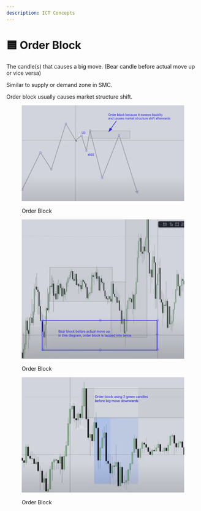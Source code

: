 ```yaml
---
description: ICT Concepts
---
```


# 🟦 Order Block

The candle(s) that causes a big move. (Bear candle before actual move up or vice versa)

Similar to supply or demand zone in SMC.

Order block usually causes market structure shift.

<figure><img src="../.gitbook/assets/image (17) (1).png" alt=""><figcaption><p>Order Block</p></figcaption></figure>

<figure><img src="../.gitbook/assets/image (16) (1).png" alt=""><figcaption><p>Order Block</p></figcaption></figure>

<figure><img src="../.gitbook/assets/image (12).png" alt=""><figcaption><p>Order Block</p></figcaption></figure>
